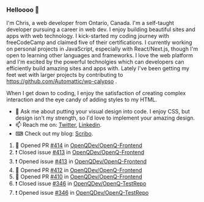 ### Helloooo 👋

I'm Chris, a web developer from Ontario, Canada. I'm a self-taught developer pursuing a career in web dev. I enjoy building beautiful sites and apps with web technology.
I kick-started my coding journey with freeCodeCamp and claimed five of their certifications.  I currently working on personal projects in JavaScript, especially with React/Next.js, though I'm open to learning other languages and frameworks. I love the web platform and I'm excited by the powerful technolgies which can developers can efficiently build amazing sites and apps with. Lately I've been getting my feet wet with larger projects by contributing to https://github.com/Automattic/wp-calypso .

When I get down to coding, I enjoy the satisfaction of creating complex interaction and the eye candy of adding styles to my HTML. 

- 💬 Ask me about putting your visual design into code. I enjoy CSS, but design isn't my strength, so I'd love to implement your amazing design.
- 📫 Reach me on: [Twitter](https://twitter.com/Christo28120856), [Linkedin](https://www.linkedin.com/in/christopher-stevers-07b9a5204/).
- ⌨ Check out my blog: [Scribo](https://christopherstevers.cf).
<!--
**Christopher-Stevers/Christopher-Stevers** is a ✨ _special_ ✨ repository because its `README.md` (this file) appears on your GitHub profile.

Here are some ideas to get you started:

- 🔭 I’m currently working on ...
- 🌱 I’m currently learning ...
- 👯 I’m looking to collaborate on ...
- 🤔 I’m looking for help with ...
- 😄 Pronouns: ...
- ⚡ Fun fact: ...
-->

<!--START_SECTION:activity-->
1. 💪 Opened PR [#414](https://github.com/OpenQDev/OpenQ-Frontend/pull/414) in [OpenQDev/OpenQ-Frontend](https://github.com/OpenQDev/OpenQ-Frontend)
2. ❗️ Closed issue [#413](https://github.com/OpenQDev/OpenQ-Frontend/issues/413) in [OpenQDev/OpenQ-Frontend](https://github.com/OpenQDev/OpenQ-Frontend)
3. ❗️ Opened issue [#413](https://github.com/OpenQDev/OpenQ-Frontend/issues/413) in [OpenQDev/OpenQ-Frontend](https://github.com/OpenQDev/OpenQ-Frontend)
4. 💪 Opened PR [#412](https://github.com/OpenQDev/OpenQ-Frontend/pull/412) in [OpenQDev/OpenQ-Frontend](https://github.com/OpenQDev/OpenQ-Frontend)
5. 💪 Opened PR [#410](https://github.com/OpenQDev/OpenQ-Frontend/pull/410) in [OpenQDev/OpenQ-Frontend](https://github.com/OpenQDev/OpenQ-Frontend)
6. ❗️ Closed issue [#346](https://github.com/OpenQDev/OpenQ-TestRepo/issues/346) in [OpenQDev/OpenQ-TestRepo](https://github.com/OpenQDev/OpenQ-TestRepo)
7. ❗️ Opened issue [#346](https://github.com/OpenQDev/OpenQ-TestRepo/issues/346) in [OpenQDev/OpenQ-TestRepo](https://github.com/OpenQDev/OpenQ-TestRepo)
<!--END_SECTION:activity-->
